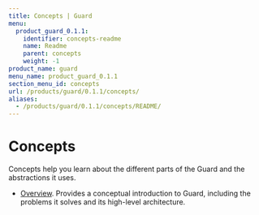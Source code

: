 ```yaml
---
title: Concepts | Guard
menu:
  product_guard_0.1.1:
    identifier: concepts-readme
    name: Readme
    parent: concepts
    weight: -1
product_name: guard
menu_name: product_guard_0.1.1
section_menu_id: concepts
url: /products/guard/0.1.1/concepts/
aliases:
  - /products/guard/0.1.1/concepts/README/
---
```


# Concepts

Concepts help you learn about the different parts of the Guard and the abstractions it uses.

- [Overview](/products/guard/0.1.1/concepts/overview). Provides a conceptual introduction to Guard, including the problems it solves and its high-level architecture.
